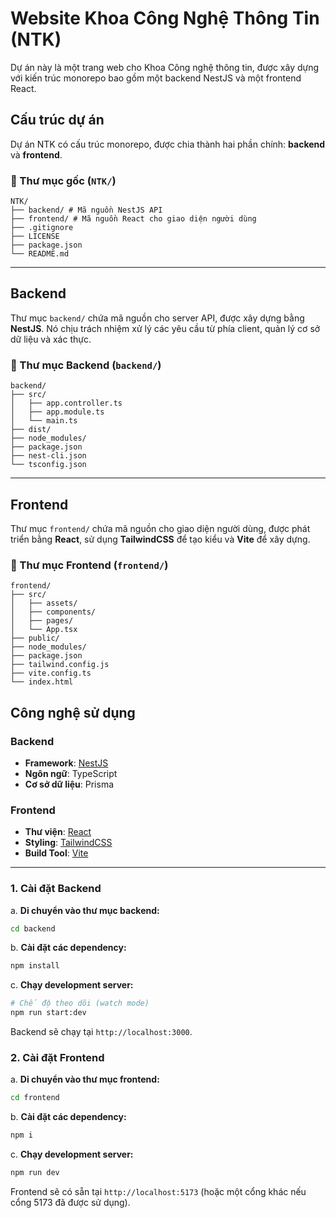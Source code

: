 # Website Khoa Công Nghệ Thông Tin (NTK)
Dự án này là một trang web cho Khoa Công nghệ thông tin, được xây dựng với kiến trúc monorepo bao gồm một backend NestJS và một frontend React.

## Cấu trúc dự án

Dự án NTK có cấu trúc monorepo, được chia thành hai phần chính: **backend** và **frontend**.

### 📁 Thư mục gốc (`NTK/`)

```
NTK/
├── backend/ # Mã nguồn NestJS API
├── frontend/ # Mã nguồn React cho giao diện người dùng
├── .gitignore
├── LICENSE
├── package.json
└── README.md
```

-----

## Backend

Thư mục `backend/` chứa mã nguồn cho server API, được xây dựng bằng **NestJS**. Nó chịu trách nhiệm xử lý các yêu cầu từ phía client, quản lý cơ sở dữ liệu và xác thực.

### 📁 Thư mục Backend (`backend/`)

```
backend/
├── src/
│   ├── app.controller.ts
│   ├── app.module.ts
│   └── main.ts
├── dist/
├── node_modules/
├── package.json
├── nest-cli.json
└── tsconfig.json
```

-----

## Frontend

Thư mục `frontend/` chứa mã nguồn cho giao diện người dùng, được phát triển bằng **React**, sử dụng **TailwindCSS** để tạo kiểu và **Vite** để xây dựng.

### 📁 Thư mục Frontend (`frontend/`)

```
frontend/
├── src/
│   ├── assets/
│   ├── components/
│   ├── pages/
│   └── App.tsx
├── public/
├── node_modules/
├── package.json
├── tailwind.config.js
├── vite.config.ts
└── index.html
```

## Công nghệ sử dụng

### Backend

* **Framework**: [NestJS](https://nestjs.com/)
* **Ngôn ngữ**: TypeScript
* **Cơ sở dữ liệu**: Prisma

### Frontend

* **Thư viện**: [React](https://reactjs.org/)
* **Styling**: [TailwindCSS](https://tailwindcss.com/)
* **Build Tool**: [Vite](https://vitejs.dev/)

-----

### 1. Cài đặt Backend

a. **Di chuyển vào thư mục backend:**
```bash
cd backend
```

b. **Cài đặt các dependency:**
```bash
npm install
```

c. **Chạy development server:**
```bash
# Chế độ theo dõi (watch mode)
npm run start:dev
```

Backend sẽ chạy tại `http://localhost:3000`.

### 2. Cài đặt Frontend

a. **Di chuyển vào thư mục frontend:**
```bash
cd frontend
```

b. **Cài đặt các dependency:**
```bash
npm i
```

c. **Chạy development server:**
```bash
npm run dev
```

Frontend sẽ có sẵn tại `http://localhost:5173` (hoặc một cổng khác nếu cổng 5173 đã được sử dụng).
